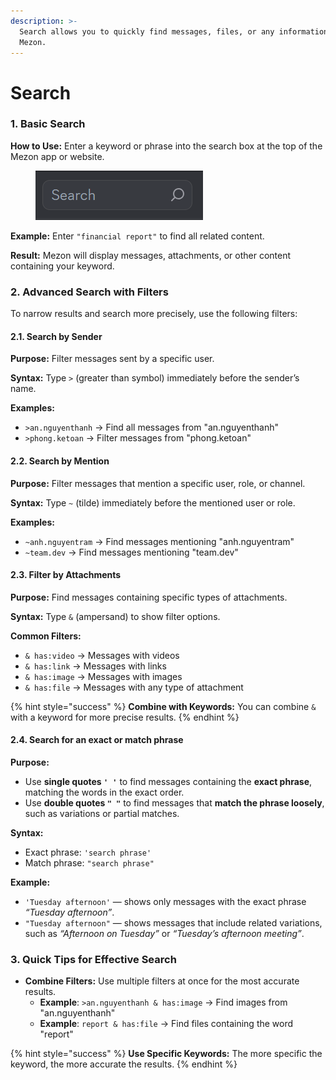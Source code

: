 ```yaml
---
description: >-
  Search allows you to quickly find messages, files, or any information within
  Mezon.
---
```


# Search

### **1. Basic Search**

**How to Use:** Enter a keyword or phrase into the search box at the top of the Mezon app or website.

<figure><img src="../../../../../../.gitbook/assets/image (55).png" alt=""><figcaption></figcaption></figure>

**Example:** Enter `"financial report"` to find all related content.

**Result:** Mezon will display messages, attachments, or other content containing your keyword.

### **2. Advanced Search with Filters**

To narrow results and search more precisely, use the following filters:

#### **2.1. Search by Sender**

**Purpose:** Filter messages sent by a specific user.

**Syntax:** Type `>` (greater than symbol) immediately before the sender’s name.

**Examples:**

* `>an.nguyenthanh` → Find all messages from "an.nguyenthanh"
* `>phong.ketoan` → Filter messages from "phong.ketoan"

#### **2.2. Search by Mention**

**Purpose:** Filter messages that mention a specific user, role, or channel.

**Syntax:** Type `~` (tilde) immediately before the mentioned user or role.

**Examples:**

* `~anh.nguyentram` → Find messages mentioning "anh.nguyentram"
* `~team.dev` → Find messages mentioning "team.dev"

#### **2.3. Filter by Attachments**

**Purpose:** Find messages containing specific types of attachments.

**Syntax:** Type `&` (ampersand) to show filter options.

**Common Filters:**

* `& has:video` → Messages with videos
* `& has:link` → Messages with links
* `& has:image` → Messages with images
* `& has:file` → Messages with any type of attachment

{% hint style="success" %}
**Combine with Keywords:** You can combine `&` with a keyword for more precise results.
{% endhint %}

#### **2.4. Search for an exact or match phrase**

**Purpose:**

* Use **single quotes `' '`** to find messages containing the **exact phrase**, matching the words in the exact order.
* Use **double quotes `" "`** to find messages that **match the phrase loosely**, such as variations or partial matches.

**Syntax:**

* Exact phrase: `'search phrase'`
* Match phrase: `"search phrase"`

**Example:**

* `'Tuesday afternoon'` — shows only messages with the exact phrase _“Tuesday afternoon”_.
* `"Tuesday afternoon"` — shows messages that include related variations, such as _“Afternoon on Tuesday”_ or _“Tuesday’s afternoon meeting”_.

### **3. Quick Tips for Effective Search**

* **Combine Filters:** Use multiple filters at once for the most accurate results.
  * **Example**: `>an.nguyenthanh & has:image` → Find images from "an.nguyenthanh"
  * **Example**: `report & has:file` → Find files containing the word "report"

{% hint style="success" %}
**Use Specific Keywords:** The more specific the keyword, the more accurate the results.
{% endhint %}
